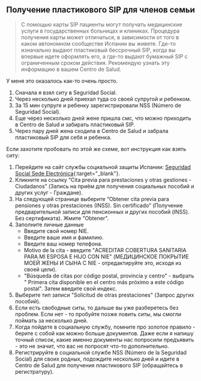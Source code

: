 ## Получение пластикового SIP для членов семьи

> С помощью карты SIP пациенты могут получать медицинские услуги в государственных больницах и клиниках. Процедура
> получения карты может отличаться, в зависимости от того в каком автономном сообществе Испании вы живете.
> Где-то изначально выдают пластиковый бессрочный SIP, когда вы впервые идете оформлять его, а где-то выдают бумажный
> SIP с ограниченным сроком действия. Рекомендую узнать эту информацию в вашем Centro de Salud.

У меня это оказалось как-то очень просто.

1. Сначала я взял ситу в Seguridad Social.
2. Через несколько дней приехал туда со своей супругой и ребенком.
3. За 15 мин супруге и ребенку зарегистрировали NSS (Número de Seguridad
   Social).
4. Еще через несколько дней жене пришла смс, что можно приходить в Centro de
   Salud и забирать пластиковый SIP.
5. Через пару дней жена сходила в Centro de Salud и забрала пластиковый SIP
   для себя и ребенка.

Если захотите пробовать по этой же схеме, вот инструкция как взять ситу:

1. Перейдите на сайт службы социальной защиты
   Испании: [Seguridad Social Sede Electrónica](https://sede.seg-social.gob.es/wps/portal/sede/sede/Inicio){:target="_blank"}.
2. Кликните на ссылку “Cita previa para prestaciones y otras gestiones -
   Ciudadanos” (Запись на приём для получения социальных пособий и
   других услуг - Граждане).
3. На следующей странице выберите “Obtener cita previa para pensiones y otras
   prestaciones (INSS). Sin certificado” (Получение
   предварительной записи для пенсионных и других пособий (INSS). Без
   сертификата). Жмите "Obtener".
4. Заполните личные данные
    - Введите свой номер NIE.
    - Введите ваше имя и фамилию.
    - Введите ваш номер телефона.
    - Motivo de la cita - введите "ACREDITAR COBERTURA SANITARIA PARA MI
      ESPOSA E HIJO CON NIE" (МЕДИЦИНСКОЕ ПОКРЫТИЕ МОЕЙ ЖЕНЫ И СЫНА С
      NIE - отредактируйте это, исходя из своей цели).
    - "Búsqueda de citas por código postal, provincia y centro" - выбрать "
      Primera cita disponible en el centro más próximo a este código
      postal". Затем введите свой индекс.
5. Выберите тип записи "Solicitud de otras prestaciones" (Запрос других
   пособий).
6. Если есть свободные ситы, то дальше вы уже разберетесь без проблем. Если
   нет - то пробуйте позже ловить ситы, мы смогли поймать за
   несколько дней.
7. Когда пойдете в социальную службу, помните про золотое правило - берите с
   собой как можно больше документов. Даже если я напишу точный
   список, какие именно документы нас попросили предъявить - это не значит,
   что вас не попросят что-то дополнительно.
8. Регистрируйте в социальной службе NSS (Número de la Seguridad Social) для
   своих родных, подождите несколько дней и идите в Centro de
   Salud для получения пластикового SIP (обращайтесь в регистратуру).
